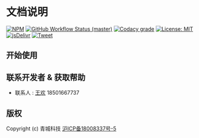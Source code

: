 # 文档说明

[![NPM](https://img.shields.io/npm/v/docsify-themeable.svg?style=flat-square)]()
[![GitHub Workflow Status (master)](https://img.shields.io/github/workflow/status/jhildenbiddle/docsify-themeable/Build/master?label=checks&style=flat-square)]()
[![Codacy grade](https://img.shields.io/codacy/grade/39220ba530f24dfc9443b47f2efea5c9?style=flat-square)]()
[![License: MIT](https://img.shields.io/badge/License-MIT-yellow.svg?style=flat-square)]()
[![jsDelivr](https://data.jsdelivr.com/v1/package/npm/docsify-themeable/badge)]()
[![Tweet](https://img.shields.io/twitter/url/http/shields.io.svg?style=social)]()

## 开始使用

 

## 联系开发者 & 获取帮助

- 联系人 : [王欢](http://www.wanghuan.icu)  18501667737

## 版权

Copyright (c) 青城科技 [沪ICP备18008337号-5](http://beian.miit.gov.cn)

<!-- GitHub Buttons -->
<script async defer src="https://buttons.github.io/buttons.js"></script>
